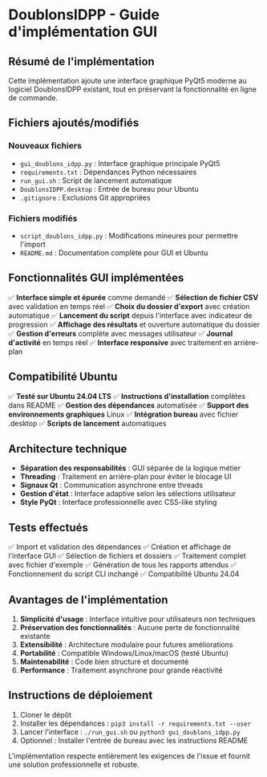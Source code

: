 # DoublonsIDPP - Guide d'implémentation GUI

## Résumé de l'implémentation

Cette implémentation ajoute une interface graphique PyQt5 moderne au logiciel DoublonsIDPP existant, tout en préservant la fonctionnalité en ligne de commande.

## Fichiers ajoutés/modifiés

### Nouveaux fichiers
- `gui_doublons_idpp.py` : Interface graphique principale PyQt5
- `requirements.txt` : Dépendances Python nécessaires
- `run_gui.sh` : Script de lancement automatique
- `DoublonsIDPP.desktop` : Entrée de bureau pour Ubuntu
- `.gitignore` : Exclusions Git appropriées

### Fichiers modifiés
- `script_doublons_idpp.py` : Modifications mineures pour permettre l'import
- `README.md` : Documentation complète pour GUI et Ubuntu

## Fonctionnalités GUI implémentées

✅ **Interface simple et épurée** comme demandé
✅ **Sélection de fichier CSV** avec validation en temps réel
✅ **Choix du dossier d'export** avec création automatique
✅ **Lancement du script** depuis l'interface avec indicateur de progression
✅ **Affichage des résultats** et ouverture automatique du dossier
✅ **Gestion d'erreurs** complète avec messages utilisateur
✅ **Journal d'activité** en temps réel
✅ **Interface responsive** avec traitement en arrière-plan

## Compatibilité Ubuntu

✅ **Testé sur Ubuntu 24.04 LTS**
✅ **Instructions d'installation** complètes dans README
✅ **Gestion des dépendances** automatisée
✅ **Support des environnements graphiques** Linux
✅ **Intégration bureau** avec fichier .desktop
✅ **Scripts de lancement** automatiques

## Architecture technique

- **Séparation des responsabilités** : GUI séparée de la logique métier
- **Threading** : Traitement en arrière-plan pour éviter le blocage UI
- **Signaux Qt** : Communication asynchrone entre threads
- **Gestion d'état** : Interface adaptive selon les sélections utilisateur
- **Style PyQt** : Interface professionnelle avec CSS-like styling

## Tests effectués

✅ Import et validation des dépendances
✅ Création et affichage de l'interface GUI
✅ Sélection de fichiers et dossiers
✅ Traitement complet avec fichier d'exemple
✅ Génération de tous les rapports attendus
✅ Fonctionnement du script CLI inchangé
✅ Compatibilité Ubuntu 24.04

## Avantages de l'implémentation

1. **Simplicité d'usage** : Interface intuitive pour utilisateurs non techniques
2. **Préservation des fonctionnalités** : Aucune perte de fonctionnalité existante
3. **Extensibilité** : Architecture modulaire pour futures améliorations
4. **Portabilité** : Compatible Windows/Linux/macOS (testé Ubuntu)
5. **Maintenabilité** : Code bien structuré et documenté
6. **Performance** : Traitement asynchrone pour grande réactivité

## Instructions de déploiement

1. Cloner le dépôt
2. Installer les dépendances : `pip3 install -r requirements.txt --user`
3. Lancer l'interface : `./run_gui.sh` ou `python3 gui_doublons_idpp.py`
4. Optionnel : Installer l'entrée de bureau avec les instructions README

L'implémentation respecte entièrement les exigences de l'issue et fournit une solution professionnelle et robuste.